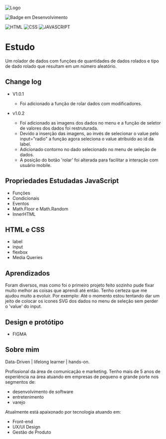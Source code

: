 ![Logo](https://mir-s3-cdn-cf.behance.net/project_modules/fs/0d75ac165355807.6406317621389.png)

![Badge em Desenvolvimento](http://img.shields.io/static/v1?label=STATUS&message=EM%20DESENVOLVIMENTO&color=GREEN&style=for-the-badge)

![HTML](https://img.shields.io/badge/HTML5-E34F26?style=for-the-badge&logo=html5&logoColor=white)
![CSS](https://img.shields.io/badge/CSS3-1572B6?style=for-the-badge&logo=css3&logoColor=white)
![JAVASCRIPT](https://img.shields.io/badge/JavaScript-F7DF1E?style=for-the-badge&logo=javascript&logoColor=black)

# Estudo 

Um rolador de dados com funções de quantidades de dados rolados e tipo de dado rolado
que resultam em um número aleatório.

## Change log
- V1.0.1
  - Foi adicionado a função de rolar dados com modificadores.

- v1.0.2
  - Foi adicionado as imagens dos dados no menu e a função de seletor de valores dos dados foi restruturada.
  - Devido a inserção das imagens, ao invés de selecionar o value pelo input="radio" a função agora seleciona o value atribuido ao id da label.
  - Adicionado contorno no dado selecionado no menu de seleção de dados. 
  - A posição do botão 'rolar' foi alterada para facilitar a interação com usuário mobile.
  

## Propriedades Estudadas JavaScript

- Funções
- Condicionais
- Eventos
- Math.Floor e Math.Random
- InnerHTML

## HTML e CSS

- label
- input
- flexbox
- Media Queries

## Aprendizados

Foram diversos, mas como foi o primeiro projeto feito sozinho pude fixar muito melhor
as coisas que aprendi até então. Tenho certeza que me ajudou muito a evoluir.
Por exemplo: Até o momento estou tentando dar um jeito de colocar os icones SVG dos dados no menu
de seleção sem perder o 'value' do input.

## Design e protótipo

- FIGMA

## Sobre mim
Data-Driven | lifelong learner | hands-on.

Profissional da área de comunicação e marketing. 
Tenho mais de 5 anos de experiência na área atuando em empresas de pequeno e grande porte nos segmentos de: 
- desenvolvimento de software 
- entretenimento
- varejo 

Atualmente está apaixonado por tecnologia atuando em: 
- Front-end
- UX/UI Design
- Gestão de Produto
